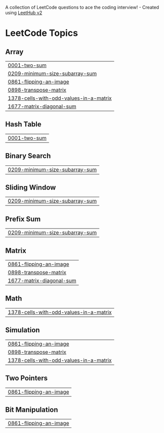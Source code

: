 A collection of LeetCode questions to ace the coding interview! - Created using [LeetHub v2](https://github.com/arunbhardwaj/LeetHub-2.0)
<!---LeetCode Topics Start-->
# LeetCode Topics
## Array
|  |
| ------- |
| [0001-two-sum](https://github.com/ASriramreddy/leetcode/tree/master/0001-two-sum) |
| [0209-minimum-size-subarray-sum](https://github.com/ASriramreddy/leetcode/tree/master/0209-minimum-size-subarray-sum) |
| [0861-flipping-an-image](https://github.com/ASriramreddy/leetcode/tree/master/0861-flipping-an-image) |
| [0898-transpose-matrix](https://github.com/ASriramreddy/leetcode/tree/master/0898-transpose-matrix) |
| [1378-cells-with-odd-values-in-a-matrix](https://github.com/ASriramreddy/leetcode/tree/master/1378-cells-with-odd-values-in-a-matrix) |
| [1677-matrix-diagonal-sum](https://github.com/ASriramreddy/leetcode/tree/master/1677-matrix-diagonal-sum) |
## Hash Table
|  |
| ------- |
| [0001-two-sum](https://github.com/ASriramreddy/leetcode/tree/master/0001-two-sum) |
## Binary Search
|  |
| ------- |
| [0209-minimum-size-subarray-sum](https://github.com/ASriramreddy/leetcode/tree/master/0209-minimum-size-subarray-sum) |
## Sliding Window
|  |
| ------- |
| [0209-minimum-size-subarray-sum](https://github.com/ASriramreddy/leetcode/tree/master/0209-minimum-size-subarray-sum) |
## Prefix Sum
|  |
| ------- |
| [0209-minimum-size-subarray-sum](https://github.com/ASriramreddy/leetcode/tree/master/0209-minimum-size-subarray-sum) |
## Matrix
|  |
| ------- |
| [0861-flipping-an-image](https://github.com/ASriramreddy/leetcode/tree/master/0861-flipping-an-image) |
| [0898-transpose-matrix](https://github.com/ASriramreddy/leetcode/tree/master/0898-transpose-matrix) |
| [1677-matrix-diagonal-sum](https://github.com/ASriramreddy/leetcode/tree/master/1677-matrix-diagonal-sum) |
## Math
|  |
| ------- |
| [1378-cells-with-odd-values-in-a-matrix](https://github.com/ASriramreddy/leetcode/tree/master/1378-cells-with-odd-values-in-a-matrix) |
## Simulation
|  |
| ------- |
| [0861-flipping-an-image](https://github.com/ASriramreddy/leetcode/tree/master/0861-flipping-an-image) |
| [0898-transpose-matrix](https://github.com/ASriramreddy/leetcode/tree/master/0898-transpose-matrix) |
| [1378-cells-with-odd-values-in-a-matrix](https://github.com/ASriramreddy/leetcode/tree/master/1378-cells-with-odd-values-in-a-matrix) |
## Two Pointers
|  |
| ------- |
| [0861-flipping-an-image](https://github.com/ASriramreddy/leetcode/tree/master/0861-flipping-an-image) |
## Bit Manipulation
|  |
| ------- |
| [0861-flipping-an-image](https://github.com/ASriramreddy/leetcode/tree/master/0861-flipping-an-image) |
<!---LeetCode Topics End-->
